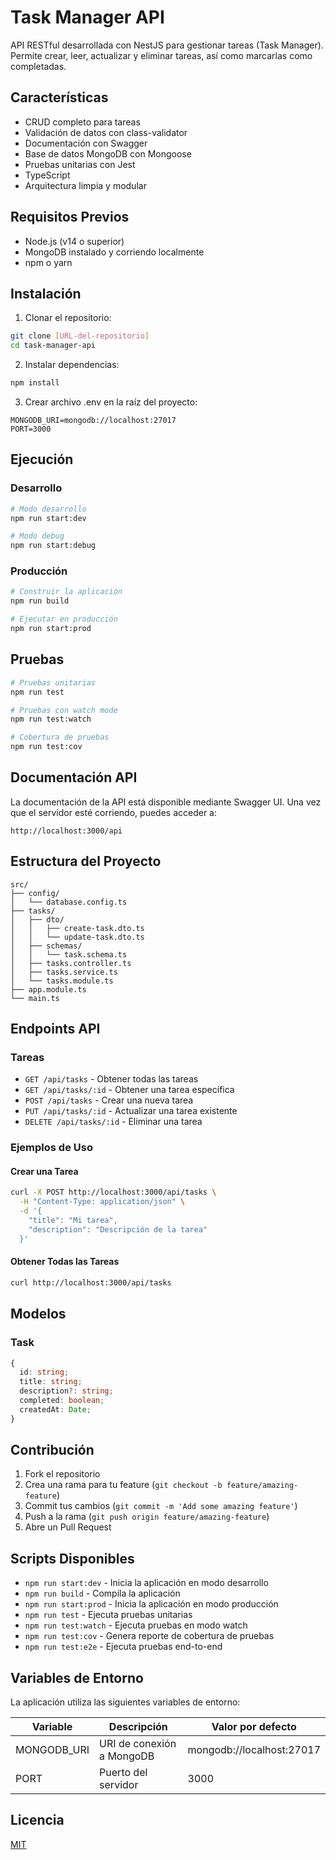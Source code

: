 # Task Manager API

API RESTful desarrollada con NestJS para gestionar tareas (Task Manager). Permite crear, leer, actualizar y eliminar tareas, así como marcarlas como completadas.

## Características

- CRUD completo para tareas
- Validación de datos con class-validator
- Documentación con Swagger
- Base de datos MongoDB con Mongoose
- Pruebas unitarias con Jest
- TypeScript
- Arquitectura limpia y modular

## Requisitos Previos

- Node.js (v14 o superior)
- MongoDB instalado y corriendo localmente
- npm o yarn

## Instalación

1. Clonar el repositorio:
```bash
git clone [URL-del-repositorio]
cd task-manager-api
```

2. Instalar dependencias:
```bash
npm install
```

3. Crear archivo .env en la raíz del proyecto:
```env
MONGODB_URI=mongodb://localhost:27017
PORT=3000
```

## Ejecución

### Desarrollo
```bash
# Modo desarrollo
npm run start:dev

# Modo debug
npm run start:debug
```

### Producción
```bash
# Construir la aplicación
npm run build

# Ejecutar en producción
npm run start:prod
```

## Pruebas

```bash
# Pruebas unitarias
npm run test

# Pruebas con watch mode
npm run test:watch

# Cobertura de pruebas
npm run test:cov
```

## Documentación API

La documentación de la API está disponible mediante Swagger UI. Una vez que el servidor esté corriendo, puedes acceder a:

```
http://localhost:3000/api
```

## Estructura del Proyecto

```
src/
├── config/
│   └── database.config.ts
├── tasks/
│   ├── dto/
│   │   ├── create-task.dto.ts
│   │   └── update-task.dto.ts
│   ├── schemas/
│   │   └── task.schema.ts
│   ├── tasks.controller.ts
│   ├── tasks.service.ts
│   └── tasks.module.ts
├── app.module.ts
└── main.ts
```

## Endpoints API

### Tareas

- `GET /api/tasks` - Obtener todas las tareas
- `GET /api/tasks/:id` - Obtener una tarea específica
- `POST /api/tasks` - Crear una nueva tarea
- `PUT /api/tasks/:id` - Actualizar una tarea existente
- `DELETE /api/tasks/:id` - Eliminar una tarea

### Ejemplos de Uso

#### Crear una Tarea

```bash
curl -X POST http://localhost:3000/api/tasks \
  -H "Content-Type: application/json" \
  -d '{
    "title": "Mi tarea",
    "description": "Descripción de la tarea"
  }'
```

#### Obtener Todas las Tareas

```bash
curl http://localhost:3000/api/tasks
```

## Modelos

### Task

```typescript
{
  id: string;
  title: string;
  description?: string;
  completed: boolean;
  createdAt: Date;
}
```

## Contribución

1. Fork el repositorio
2. Crea una rama para tu feature (`git checkout -b feature/amazing-feature`)
3. Commit tus cambios (`git commit -m 'Add some amazing feature'`)
4. Push a la rama (`git push origin feature/amazing-feature`)
5. Abre un Pull Request

## Scripts Disponibles

- `npm run start:dev` - Inicia la aplicación en modo desarrollo
- `npm run build` - Compila la aplicación
- `npm run start:prod` - Inicia la aplicación en modo producción
- `npm run test` - Ejecuta pruebas unitarias
- `npm run test:watch` - Ejecuta pruebas en modo watch
- `npm run test:cov` - Genera reporte de cobertura de pruebas
- `npm run test:e2e` - Ejecuta pruebas end-to-end

## Variables de Entorno

La aplicación utiliza las siguientes variables de entorno:

| Variable     | Descripción                    | Valor por defecto             |
|-------------|--------------------------------|------------------------------|
| MONGODB_URI | URI de conexión a MongoDB      | mongodb://localhost:27017    |
| PORT        | Puerto del servidor            | 3000                        |

## Licencia

[MIT](https://choosealicense.com/licenses/mit/)